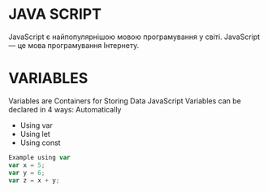 # JAVA SCRIPT
JavaScript є найпопулярнішою мовою програмування у світі.
JavaScript — це мова програмування Інтернету.<br />
# VARIABLES
Variables are Containers for Storing Data
JavaScript Variables can be declared in 4 ways:
Automatically
- Using var
- Using let
- Using const
```javascript
Example using var
var x = 5;
var y = 6;
var z = x + y;
```
